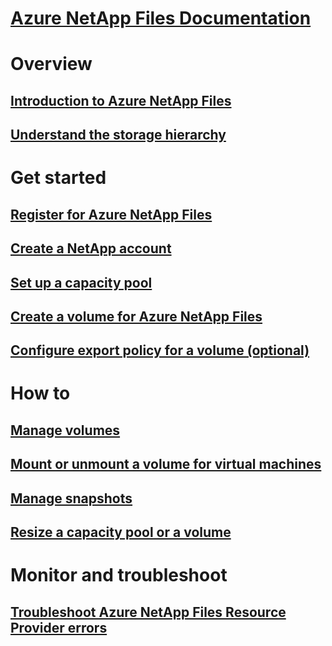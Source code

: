 # [Azure NetApp Files Documentation](index.md)

# Overview
## [Introduction to Azure NetApp Files](azure-netapp-files-introduction.md)
## [Understand the storage hierarchy](azure-netapp-files-understand-storage-hierarchy.md)

# Get started
## [Register for Azure NetApp Files](azure-netapp-files-register.md)
## [Create a NetApp account](azure-netapp-files-create-netapp-account.md)
## [Set up a capacity pool](azure-netapp-files-set-up-capacity-pool.md)
## [Create a volume for Azure NetApp Files](azure-netapp-files-create-volumes.md)
## [Configure export policy for a volume (optional)](azure-netapp-files-configure-export-policy.md)

# How to
## [Manage volumes](azure-netapp-files-manage-volumes.md)
## [Mount or unmount a volume for virtual machines](azure-netapp-files-mount-unmount-volumes-for-virtual-machines.md)
## [Manage snapshots](azure-netapp-files-manage-snapshots.md)
## [Resize a capacity pool or a volume](azure-netapp-files-resize-capacity-pools-or-volumes.md)

# Monitor and troubleshoot
## [Troubleshoot Azure NetApp Files Resource Provider errors](azure-netapp-files-troubleshoot-resource-provider-errors.md)
